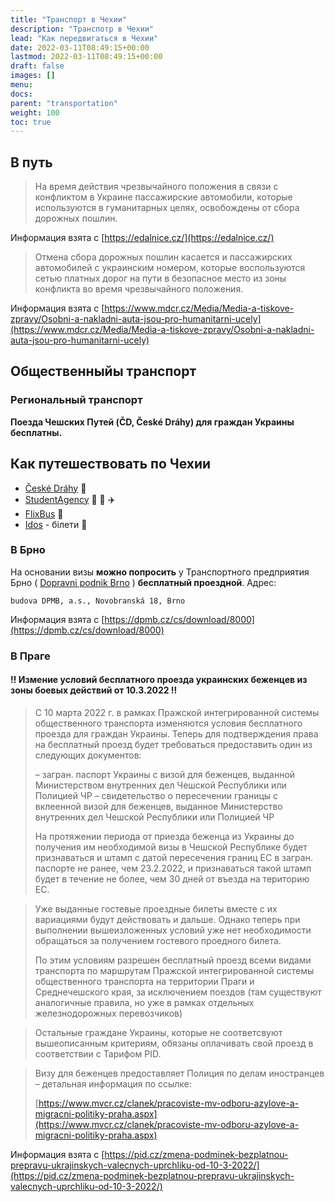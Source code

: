 ```yaml
---
title: "Транспорт в Чехии"
description: "Транспотр в Чехии"
lead: "Как передвигаться в Чехии"
date: 2022-03-11T08:49:15+00:00
lastmod: 2022-03-11T08:49:15+00:00
draft: false
images: []
menu:
docs:
parent: "transportation"
weight: 100
toc: true
---
```


## В путь

> На время действия чрезвычайного положения в связи с конфликтом в Украине пассажирские автомобили, которые используются в гуманитарных целях, освобождены от сбора дорожных пошлин.

Информация взята с [https://edalnice.cz/](https://edalnice.cz/)

> Отмена сбора дорожных пошлин касается и пассажирских автомобилей с украинским номером, которые воспользуются сетью платных дорог на пути в безопасное место из зоны конфликта во время чрезвычайного положения.

Информация взята с [https://www.mdcr.cz/Media/Media-a-tiskove-zpravy/Osobni-a-nakladni-auta-jsou-pro-humanitarni-ucely](https://www.mdcr.cz/Media/Media-a-tiskove-zpravy/Osobni-a-nakladni-auta-jsou-pro-humanitarni-ucely)

## Общественныйы транспорт

### Региональный транспорт

**Поезда Чешских Путей (ČD, České Dráhy) для граждан Украины бесплатны.**


## Как путешествовать по Чехии
* [České Dráhy](https://www.cd.cz/spojeni-a-jizdenka/apiform?hist=true&gclid=CjwKCAiA4KaRBhBdEiwAZi1zzqhduMjo8w5uGXwx5SMe66XyNzr7X1JH9OGAlpEnD3IxBALaBQqhTBoCZwUQAvD_BwE) :train:
* [StudentAgency](https://www.studentagency.cz/#form-2) :bus: :train: :airplane:
* [FlixBus](https://www.flixbus.ua/?noRedirect=true) :bus:
* [Idos](https://idos.idnes.cz/vlakyautobusymhdvse/spojeni/) - білети :ticket:
### В Брно
На основании визы **можно попросить** у Транспортного предприятия Брно ( [Dopravni podnik Brno](https://www.dpmb.cz/cs/novinky/all)  ) **бесплатный проездной**.
Адрес:
```
budova DPMB, a.s., Novobranská 18, Brno

```
Информация взята с [https://dpmb.cz/cs/download/8000](https://dpmb.cz/cs/download/8000)
### В Праге
#### :bangbang: Измение условий бесплатного проезда украинских беженцев из зоны боевых действий от 10.3.2022 :bangbang:

> С 10 марта 2022 г. в рамках Пражской интегрированной системы общественного транспорта изменяются условия бесплатного проезда для граждан Украины. Теперь для подтверждения права на бесплатный проезд будет требоваться предоставить один из следующих документов: 
>
> – загран. паспорт Украины с визой для беженцев, выданной Министерством внутренних дел Чешской Республики или Полицией ЧР
> – свидетельство о пересечении границы с вклеенной визой для беженцев, выданное Министерство внутренних дел Чешской Республики или Полицией ЧР
>
> На протяжении периода от приезда беженца из Украины до получения им необходимой визы в Чешской Республике будет признаваться и штамп с датой пересечения границ ЕС в загран. паспорте не ранее, чем 23.2.2022, и признаваться такой штамп будет в течение не более, чем 30 дней от въезда на територию ЕС.

> Уже выданные гостевые проездные билеты вместе с их вариациями будут действовать и дальше. Однако теперь при выполнении вышеизложенных условий уже нет необходимости обращаться за получением гостевого проедного билета.
> 
> По этим условиям разрешен бесплатный проезд всеми видами транспорта по маршрутам Пражской интегрированной системы общественного транспорта на территории Праги и Среднечешского края, за исключением поездов (там существуют аналогичные правила, но уже в рамках отдельных железнодорожных перевозчиков)

> Остальные граждане Украины, которые не соответсвуют вышеописанным критериям, обязаны оплачивать свой проезд в соответствии с Тарифом PID.

> Визу для беженцев предоставляет Полиция по делам иностранцев – детальная информация по ссылке:
>
> [https://www.mvcr.cz/clanek/pracoviste-mv-odboru-azylove-a-migracni-politiky-praha.aspx](https://www.mvcr.cz/clanek/pracoviste-mv-odboru-azylove-a-migracni-politiky-praha.aspx)

Информация взята с [https://pid.cz/zmena-podminek-bezplatnou-prepravu-ukrajinskych-valecnych-uprchliku-od-10-3-2022/](https://pid.cz/zmena-podminek-bezplatnou-prepravu-ukrajinskych-valecnych-uprchliku-od-10-3-2022/)





